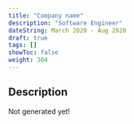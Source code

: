 ```yaml
---
title: "Company name"
description: "Software Engineer"
dateString: March 2020 - Aug 2020
draft: true
tags: []
showToc: false
weight: 304
--- 
```

## Description
Not generated yet!